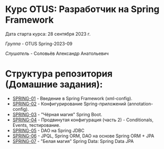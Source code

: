 # Курс OTUS: Разработчик на Spring Framework
Дата старта курса: 28 сентября 2023 г.

*Группа* - OTUS Spring-2023-09

*Слушатель* - Соловьёв Александр Анатольевич

# Структура репозитория (Домашние задания):
- [SPRING-01](https://github.com/void2ptr/2023-09-otus-spring-Soloviev/tree/main/SPRING-01) - Введение в Spring Framework (xml-config).
- [SPRING-02](https://github.com/void2ptr/2023-09-otus-spring-Soloviev/tree/main/SPRING-02) - Конфигурирование Spring-приложений (annotation-config).
- [SPRING-03](https://github.com/void2ptr/2023-09-otus-spring-Soloviev/tree/main/SPRING-03) - "Чёрная магия" Spring Boot.
- [SPRING-04](https://github.com/void2ptr/2023-09-otus-spring-Soloviev/tree/main/SPRING-04) - Продвинутая конфигурация (часть 2) - Conditionals, Events, тестирование.
- [SPRING-05](https://github.com/void2ptr/2023-09-otus-spring-Soloviev/tree/main/SPRING-05) - DAO на Spring JDBC
- [SPRING-06](https://github.com/void2ptr/2023-09-otus-spring-Soloviev/tree/main/SPRING-06) - JPQL, Spring ORM, DAO на основе Spring ORM + JPA
- [SPRING-07](https://github.com/void2ptr/2023-09-otus-spring-Soloviev/tree/main/SPRING-07) - "Белая магия" Spring Data: Spring Data JPA
